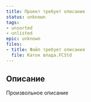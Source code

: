 ```yaml
---
title: Проект требует описания
status: unknown
tags:
- unsorted
- unlisted
epic: unknown
files:
- title: Файл требует описания
  file: Каток влада.FCStd
---
```



## Описание

Произвольное описание